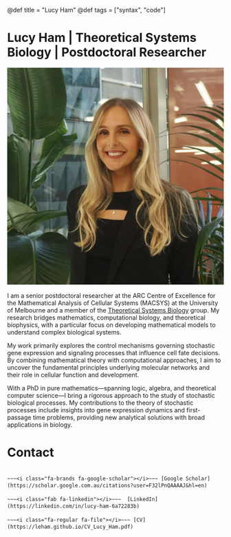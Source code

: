 @def title = "Lucy Ham"
@def tags = ["syntax", "code"]

# Lucy Ham | Theoretical Systems Biology | Postdoctoral Researcher

![image](profile.png)

I am a senior postdoctoral researcher at the ARC Centre of Excellence for the Mathematical Analysis of Cellular Systems (MACSYS) at the University of Melbourne and a member of the [Theoretical Systems Biology](https://theosysbio.org/team/) group. My research bridges mathematics, computational biology, and theoretical biophysics, with a particular focus on developing mathematical models to understand complex biological systems.

My work primarily explores the control mechanisms governing stochastic gene expression and signaling processes that influence cell fate decisions. By combining mathematical theory with computational approaches, I aim to uncover the fundamental principles underlying molecular networks and their role in cellular function and development. 

With a PhD in pure mathematics—spanning logic, algebra, and theoretical computer science—I bring a rigorous approach to the study of stochastic biological processes. My contributions to the theory of stochastic processes include insights into gene expression dynamics and first-passage time problems, providing new analytical solutions with broad applications in biology.



# Contact
 ~~~<i class="fa-regular fa-envelope"></i>~~~ [Email](mailto:lucy.ham@unimelb.edu.au)  

 ~~~<i class="fa-brands fa-google-scholar"></i>~~~ [Google Scholar](https://scholar.google.com.au/citations?user=F32lPnQAAAAJ&hl=en)  

 ~~~<i class="fab fa-linkedin"></i>~~~  [LinkedIn](https://linkedin.com/in/lucy-ham-6a72283b)

 ~~~<i class="fa-regular fa-file"></i>~~~ [CV](https://leham.github.io/CV_Lucy_Ham.pdf)



